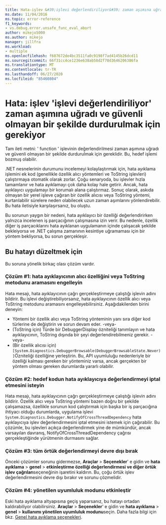 ```yaml
---
title: Hata-işlev &#39;işlevi değerlendiriliyor&#39; zaman aşımına uğradı ve güvenli olmayan bir şekilde durdurulmak için gerekir | Microsoft Docs
ms.date: 11/04/2016
ms.topic: error-reference
f1_keywords:
- vs.debug.error.unsafe_func_eval_abort
author: mikejo5000
ms.author: mikejo
manager: jillfra
ms.workload:
- multiple
ms.openlocfilehash: f687672de4bc3511fa0c9198f7ad4145b26dcd11
ms.sourcegitcommit: 66f31cc4ce1236e638ab58d2f70d3646206386fa
ms.translationtype: MT
ms.contentlocale: tr-TR
ms.lasthandoff: 06/27/2020
ms.locfileid: "85460804"
---
```

# <a name="error-evaluating-the-function-39function39-timed-out-and-needed-to-be-aborted-in-an-unsafe-way"></a>Hata: işlev &#39;işlevi değerlendiriliyor&#39; zaman aşımına uğradı ve güvenli olmayan bir şekilde durdurulmak için gerekiyor

Tam ileti metni: ' function ' işlevinin değerlendirilmesi zaman aşımına uğradı ve güvenli olmayan bir şekilde durdurulmak için gereklidir. Bu, hedef işlemi bozmuş olabilir.

.NET nesnelerinin durumunu incelemeyi kolaylaştırmak için, hata ayıklama işlemini ek kod (genellikle özellik alıcı yöntemleri ve ToString işlevleri) çalıştırmaya otomatik olarak zorlar. Çoğu senaryoda, bu işlevler hızla tamamlanır ve hata ayıklamayı çok daha kolay hale getirir. Ancak, hata ayıklayıcı uygulamayı bir korumalı alana çalıştırmaz. Sonuç olarak, askıda olmayan bir yerel işleve çağıran bir özellik alıcısı veya ToString yöntemi, kurtarılabilir sürelere neden olabilecek uzun zaman aşımlarını yönlendirebilir. Bu hata iletisiyle karşılaşırsanız, bu oluştu.

Bu sorunun yaygın bir nedeni, hata ayıklayıcı bir özelliği değerlendirirken yalnızca incelenen iş parçacığının çalışmasına izin verir. Bu nedenle, özellik diğer iş parçacıklarını hata ayıklanan uygulamanın içinde çalışacak şekilde bekleiyorsa ve .NET çalışma zamanının kesintiye uğramaması için bir yöntem bekliyorsa, bu sorun gerçekleşir.

## <a name="to-correct-this-error"></a>Bu hatayı düzeltmek için

Bu soruna yönelik birkaç olası çözüm vardır.

### <a name="solution-1-prevent-the-debugger-from-calling-the-getter-property-or-tostring-method"></a>Çözüm #1: hata ayıklayıcının alıcı özelliğini veya ToString metodunu aramasını engelleyin

Hata mesajı, hata ayıklayıcının çağrı gerçekleştirmeye çalıştığı işlevin adını bildirir. Bu işlevi değiştirebiliyorsanız, hata ayıklayıcının özellik alıcı veya ToString metodunu aramasını engelleyebilirsiniz. Aşağıdakilerden birini deneyin:

* Yöntemi bir özellik alıcı veya ToString yönteminin yanı sıra diğer kod türlerine de değiştirin ve sorun devam eder.
    -veya-
* (ToString için) Türde bir DebuggerDisplay özniteliği tanımlayın ve hata ayıklayıcının, ToString dışında bir şeyi değerlendirebilmeniz gerekir.
    -veya-
* (Bir özellik alıcısı için) `[System.Diagnostics.DebuggerBrowsable(DebuggerBrowsableState.Never)]`Özniteliği özelliğine yerleştirin. Bu, API uyumluluğu nedenleriyle bir özelliği kalması gereken bir yönteminiz varsa, ancak gerçekten bir yöntem olması gereken durumlarda yararlı olabilir.

### <a name="solution-2-have-the-target-code-ask-the-debugger-to-abort-the-evaluation"></a>Çözüm #2: hedef kodun hata ayıklayıcıya değerlendirmeyi iptal etmesini isteyin

Hata mesajı, hata ayıklayıcının çağrı gerçekleştirmeye çalıştığı işlevin adını bildirir. Özellik alıcı veya ToString yöntemi bazen doğru bir şekilde çalışamazsa, özellikle sorunun kod çalıştırmak için başka bir iş parçacığına ihtiyacı olduğu durumlarda, uygulama işlevi `System.Diagnostics.Debugger.NotifyOfCrossThreadDependency` hata ayıklayıcıya işlev değerlendirmesini iptal etmesini istemek için çağırabilir. Bu çözümle, bu işlevleri açıkça değerlendirmek yine de mümkündür, ancak varsayılan davranış, NotifyOfCrossThreadDependency çağrısı gerçekleştiğinde yürütmenin durmasını sağlar.

### <a name="solution-3-disable-all-implicit-evaluation"></a>Çözüm #3: tüm örtük değerlendirmeyi devre dışı bırak

Önceki çözümler sorunu gidermezse, **Araçlar**  >  **Seçenekler**' e gidin ve **hata ayıklama**  >  **genel**  >  **etkinleştirme özelliği değerlendirmesi ve diğer örtük işlev çağrıları**seçeneğinin işaretini kaldırın. Bu, çoğu örtük işlev değerlendirmesini devre dışı bırakır ve sorunu çözmelidir.

### <a name="solution-4-enable-managed-compatibility-mode"></a>Çözüm #4: yönetilen uyumluluk modunu etkinleştir

Eski hata ayıklama altyapısına geçiş yaparsanız, bu hatayı ortadan kaldırabiliyor olabilirsiniz. **Araçlar**  >  **Seçenekler**' e gidin ve **hata ayıklama**  >  **genel**  >  **kullanımı yönetilen uyumluluk modunu**seçin. Daha fazla bilgi için bkz. [Genel hata ayıklama seçenekleri](../debugger/general-debugging-options-dialog-box.md).
